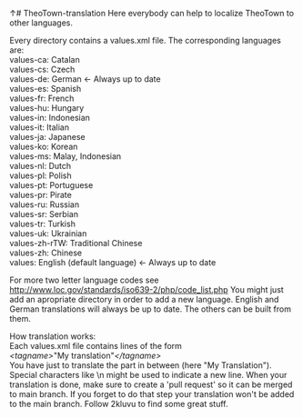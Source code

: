 ↑# TheoTown-translation
Here everybody can help to localize TheoTown to other languages.

Every directory contains a values.xml file. The corresponding languages are:</br>
values-ca: Catalan</br>
values-cs: Czech</br>
values-de: German <- Always up to date</br>
values-es: Spanish</br>
values-fr: French</br>
values-hu: Hungary</br>
values-in: Indonesian</br>
values-it: Italian</br>
values-ja: Japanese</br>
values-ko: Korean</br>
values-ms: Malay, Indonesian</br>
values-nl: Dutch</br>
values-pl: Polish</br>
values-pt: Portuguese</br>
values-pr: Pirate</br>
values-ru: Russian</br>
values-sr: Serbian</br>
values-tr: Turkish</br>
values-uk: Ukrainian</br>
values-zh-rTW: Traditional Chinese</br>
values-zh: Chinese</br>
values: English (default language) <- Always up to date</br>

For more two letter language codes see http://www.loc.gov/standards/iso639-2/php/code_list.php
You might just add an apropriate directory in order to add a new language.
English and German translations will always be up to date. The others can be built from them.

How translation works:</br>
Each values.xml file contains lines of the form<br>
<em>\<tagname\></em>"My translation"<em>\</tagname\></em><br>
You have just to translate the part in between (here "My Translation"). Special characters like \n might be used to indicate a new line.
When your translation is done, make sure to create a 'pull request' so it can be merged to main branch. 
If you forget to do that step your translation won't be added to the main branch. Follow 2kluvu to find some great stuff.
